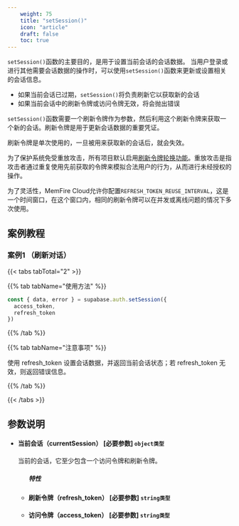 ```yaml
---
    weight: 75
    title: "setSession()"
    icon: "article"
    draft: false
    toc: true
---
```




`setSession()`函数的主要目的，是用于设置当前会话的会话数据。
当用户登录或进行其他需要会话数据的操作时，可以使用`setSession()`函数来更新或设置相关的会话信息。

* 如果当前会话已过期，`setSession()`将负责刷新它以获取新的会话
* 如果当前会话中的刷新令牌或访问令牌无效，将会抛出错误

`setSession()`函数需要一个刷新令牌作为参数，然后利用这个刷新令牌来获取一个新的会话。刷新令牌是用于更新会话数据的重要凭证。

刷新令牌是单次使用的，一旦被用来获取新的会话后，就会失效。

为了保护系统免受重放攻击，所有项目默认启用[刷新令牌轮换功能](/docs/reference/auth/config#refresh_token_rotation_enabled)。重放攻击是指攻击者通过重复使用先前获取的令牌来模拟合法用户的行为，从而进行未经授权的操作。

为了灵活性，MemFire Cloud允许你配置`REFRESH_TOKEN_REUSE_INTERVAL`，这是一个时间窗口，在这个窗口内，相同的刷新令牌可以在并发或离线问题的情况下多次使用。




## 案例教程

### 案例1 （刷新对话）

{{< tabs tabTotal="2" >}}


{{% tab tabName="使用方法" %}}



  ```ts
  const { data, error } = supabase.auth.setSession({
    access_token,
    refresh_token
  })
  ```



{{% /tab %}}


{{% tab tabName="注意事项" %}}



使用 refresh_token 设置会话数据，并返回当前会话状态；若 refresh_token 无效，则返回错误信息。



{{% /tab %}}


{{< /tabs >}}










## 参数说明


<ul className="method-list-group">
  
<li className="method-list-item">
  <h4 className="method-list-item-label">
    <span className="method-list-item-label-name">
      当前会话（currentSession）
    </span>
    <span className="method-list-item-label-badge required">
      [必要参数]
    </span>
    <span className="method-list-item-validation">
      <code>object类型</code>
    </span>
  </h4>
  <div class="method-list-item-description">

当前的会话，它至少包含一个访问令牌和刷新令牌。

  </div>
  
<ul className="method-list-group">
  <h5 class="method-list-title method-list-title-isChild expanded">特性</h5>

<li className="method-list-item">
  <h4 className="method-list-item-label">
    <span className="method-list-item-label-name">
      刷新令牌（refresh_token）
    </span>
    <span className="method-list-item-label-badge required">
      [必要参数]
    </span>
    <span className="method-list-item-validation">
      <code>string类型</code>
    </span>
  </h4>
  
</li>


<li className="method-list-item">
  <h4 className="method-list-item-label">
    <span className="method-list-item-label-name">
      访问令牌（access_token）
    </span>
    <span className="method-list-item-label-badge required">
      [必要参数]
    </span>
    <span className="method-list-item-validation">
      <code>string类型</code>
    </span>
  </h4>
  
</li>

</ul>

</li>

</ul>